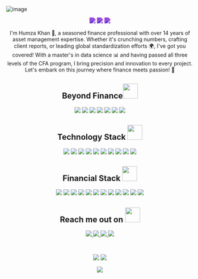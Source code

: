![image](https://github.com/TechHammy/TechHammy/assets/72169186/0c94b685-22fa-456a-9caf-03a9c599a560)

<p align="center">
  <img src="https://badges.pufler.dev/visits/TechHammy/TechHammy" style="filter: invert(67%) sepia(68%) saturate(2814%) hue-rotate(248deg) brightness(89%) contrast(89%);"/> 
  <img src="https://badges.pufler.dev/repos/TechHammy" style="filter: invert(67%) sepia(68%) saturate(2814%) hue-rotate(248deg) brightness(89%) contrast(89%);"/>
  <img src="https://badges.pufler.dev/commits/monthly/TechHammy" style="filter: invert(67%) sepia(68%) saturate(2814%) hue-rotate(248deg) brightness(89%) contrast(89%);"/>
</p>

<p align="center">
   I'm Humza Khan 🌟, a seasoned finance professional with over 14 years of asset management expertise. Whether it's crunching numbers, crafting client reports, or leading global standardization efforts 🌍, I've got you covered! With a master's in data science 📊 and having passed all three levels of the CFA program, I bring precision and innovation to every project. Let's embark on this journey where finance meets passion! 🚀
</p>  

<h2 align="center">Beyond Finance<img src= https://github.com/TechHammy/TechHammy/assets/72169186/0ac065a4-e242-49ca-a1c7-1561eb4c8bba width="40"></h2>

<p align="center">
  <img src="https://img.shields.io/badge/World%20Traveller-674E95?style=flat-square"/>
  <img src="https://img.shields.io/badge/Music%20Enthusiast-443C70?style=flat-square"/>
  <img src="https://img.shields.io/badge/Boxing%20Passion-443C70?style=flat-square"/>
  <img src="https://img.shields.io/badge/Ex%20Air--Cadet-674E95?style=flat-square"/>
  <img src="https://img.shields.io/badge/Passion%20for%20the%20Skies-443C70?style=flat-square"/>
  <img src="https://img.shields.io/badge/Tech%20Savvy-674E95?style=flat-square"/>
  <img src="https://img.shields.io/badge/Lifelong%20Learner-443C70?style=flat-square"/>
</p>

<h2 align="center">Technology Stack <img src="https://github.com/ritik307/ritik307/blob/main/images/laptop.gif" width="40"></h2>
<p align="center">
  <img src="https://img.shields.io/badge/Python-3776AB?style=flat-square&logo=python&logoColor=white"/>
  <img src="https://img.shields.io/badge/SQL-4479A1?style=flat-square&logo=sql&logoColor=white"/>
  <img src="https://img.shields.io/badge/Power%20BI-F2C811?style=flat-square&logo=powerbi&logoColor=white"/>
  <img src="https://img.shields.io/badge/Snowflake-02557A?style=flat-square&logo=snowflake&logoColor=white"/>
  <img src="https://img.shields.io/badge/Excel-217346?style=flat-square&logo=microsoft-excel&logoColor=white"/>
  <img src="https://img.shields.io/badge/MATLAB-0076A8?style=flat-square&logo=mathworks&logoColor=white"/>
  <img src="https://img.shields.io/badge/Tableau-E97627?style=flat-square&logo=tableau&logoColor=white"/>
  <img src="https://img.shields.io/badge/HTML5-E34F26?style=flat-square&logo=html5&logoColor=white"/>
  <img src="https://img.shields.io/badge/CSS3-1572B6?style=flat-square&logo=css3&logoColor=white"/>
  <img src="https://img.shields.io/badge/Git-black?style=flat-square&logo=git&logoColor=white"/>
</p>

<h2 align="center">Financial Stack <img src=https://github.com/TechHammy/TechHammy/assets/72169186/9eb50c6e-8f1a-4a1a-8167-b0ef697efd3d width="40"></h2>
<p align="center">
  <img src="https://img.shields.io/badge/Blackrock%20Aladdin-000000?style=flat-square&logo=blackrock&logoColor=white"/>
  <img src="https://img.shields.io/badge/Bloomberg-54595D?style=flat-square&logo=bloomberg&logoColor=white"/>
  <img src="https://img.shields.io/badge/B--One-003049?style=flat-square&logo=boeing&logoColor=white"/>
  <img src="https://img.shields.io/badge/Data%20Stream-007ACC?style=flat-square&logo=datastax&logoColor=white"/>
  <img src="https://img.shields.io/badge/FactSet-2B6ECC?style=flat-square&logo=factset&logoColor=white"/>
  <img src="https://img.shields.io/badge/IMS%20Caps-007ACC?style=flat-square&logo=icloud&logoColor=white"/>
  <img src="https://img.shields.io/badge/MSCI%20Barra-8A0CCF?style=flat-square&logo=msci&logoColor=white"/>
  <img src="https://img.shields.io/badge/Morningstar-4BB5FF?style=flat-square&logo=morningstar&logoColor=white"/>
  <img src="https://img.shields.io/badge/Northern%20Trust%20Radar-006699?style=flat-square&logo=northern-trust&logoColor=white"/>
  <img src="https://img.shields.io/badge/Rimes-009EDB?style=flat-square&logo=rime&logoColor=white"/>
  <img src="https://img.shields.io/badge/StatPro-4F0F3A?style=flat-square&logo=statpro&logoColor=white"/>
  <img src="https://img.shields.io/badge/Thomson%20Reuters%20Eikon-FF8000?style=flat-square&logo=thomson-reuters&logoColor=white"/>
</p>


<h2 align="center">Reach me out on <img src="https://media0.giphy.com/media/jqNPzdTTxQfOgOqpO4/source.gif" width="40"></h2>

<p align="center">
  <a href="mailto:humzakhan.ldn@gmail.com">
    <img src="https://img.shields.io/badge/-TechHammy-c14438?style=flat-square&logo=Gmail&logoColor=white&link=mailto:humzakhan.ldn@gmail.com"/>
  </a>
<a href="https://www.linkedin.com/in/hamza-khan-3468851b/">
  <img src="https://img.shields.io/badge/-TechHammy-blue?style=flat-square&logo=Linkedin&logoColor=white&link=https://www.linkedin.com/in/hamza-khan-3468851b/"/>
</a>
<a href="https://medium.com/@humzakhan.ldn">
  <img src="https://img.shields.io/badge/-TechHammy-black?style=flat-square&logo=Medium&logoColor=white&link=https://medium.com/@humzakhan.ldn"/>
</a>

<a href="https://yourwebsite.com">
  <img src="https://img.shields.io/badge/-TechHammy%20Website-purple?style=flat-square&logo=Internet%20Explorer&logoColor=white&link=https://yourwebsite.com"/>
</a>

</p>

<br>

<p align="center">
  <img src="https://github-readme-stats.vercel.app/api?username=TechHammy&show_icons=true&theme=radical&line_height=27">
  <img src="https://github-readme-stats.vercel.app/api/top-langs/?username=TechHammy&hide=html,css,java,shaderlab,kotlin,hlsl&theme=radical">
</p>

<p align="center">
  <img src="https://github-readme-streak-stats.herokuapp.com/?user=TechHammy&show_icons=true&locale=en&layout=compact&theme=radical&line_height=0" />
</p>
